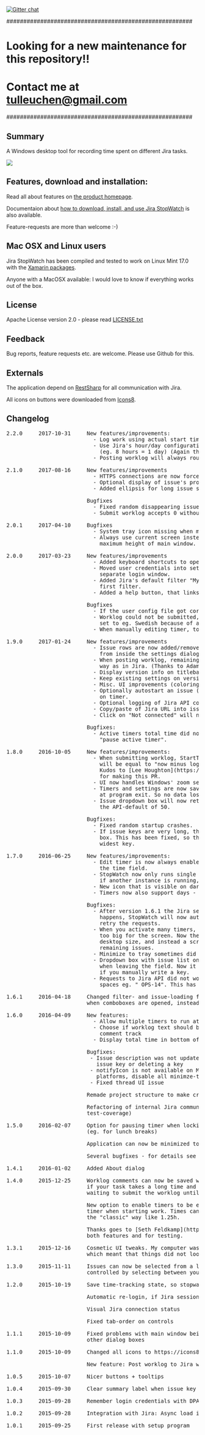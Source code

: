 [![Gitter chat](https://badges.gitter.im/jirastopwatch.png)](https://gitter.im/jirastopwatch "Gitter chat")

#######################################################
# Looking for a new maintenance for this repository!! #
# Contact me at tulleuchen@gmail.com
#######################################################

## Summary

A Windows desktop tool for recording time spent on different Jira tasks.

![](http://jirastopwatch.com/img/screen2.png)

## Features, download and installation:

Read all about features on [the product homepage](http://jirastopwatch.com).

Documentaion about [how to download, install, and use Jira StopWatch](http://jirastopwatch.com/doc/)
is also available.

Feature-requests are more than welcome :-)

## Mac OSX and Linux users

Jira StopWatch has been compiled and tested to work on Linux Mint 17.0 with the [Xamarin packages](http://www.mono-project.com/download/#download-lin).

Anyone with a MacOSX available: I would love to know if everything works out of the box.

## License

Apache License version 2.0 - please read [LICENSE.txt](LICENSE.txt)

## Feedback

Bug reports, feature requests etc. are welcome. Please use Github for this.

## Externals

The application depend on [RestSharp](https://github.com/restsharp/RestSharp) for all communication with Jira.

All icons on buttons were downloaded from [Icons8](https://icons8.com).

## Changelog

<pre>
2.2.0     2017-10-31     New features/improvements:
                           - Log work using actual start time (Thanks to Adam Conway)
                           - Use Jira's hour/day configuration when presenting time
                             (eg. 8 hours = 1 day) (Again thank you Adam Conway)
                           - Posting worklog will always round up recorded time to nearest minute.

2.1.0     2017-08-16     New features/improvements
                           - HTTPS connections are now forced to use TLS 1.1 or newer.
						   - Optional display of issue's project name.
						   - Added ellipsis for long issue summaries.

                         Bugfixes
						   - Fixed random disappearing issue summaries.
						   - Submit worklog accepts 0 without any unit as remaining time.
 
2.0.1     2017-04-10     Bugfixes
                           - System tray icon missing when minimizing to tray.
                           - Always use current screen instead of main screen for calculating
                             maximum height of main window.

2.0.0     2017-03-23     New features/improvements
                           - Added keyboard shortcuts to operate most important functions.
                           - Moved user credentials into settings window instead of
                             separate login window.
                           - Added Jira's default filter "My open issues" as hard-coded
                             first filter.
                           - Added a help button, that links to the new documentation homepage.

                         Bugfixes
                           - If the user config file got corrupt, StopWatch would not start.
                           - Worklog could not be submitted, if user's regional setting was
                             set to eg. Swedish because of a different date format.
                           - When manually editing timer, total time was not updated instantly.

1.9.0     2017-01-24     New features/improvements
                           - Issue rows are now added/removed directly from the UI instead of
                             from inside the settings dialog. (Thanks to Adam Conway for this)
                           - When posting worklog, remaining estimate can now be edited the same
                             way as in Jira. (Thanks to Adam Conway for this)
                           - Display version info on titlebar.
                           - Keep existing settings on version upgrade.
                           - Misc. UI improvements (coloring, repositioning UI items, etc.)
                           - Optionally autostart an issue (setting "In progress") when pressing play
                             on timer.
                           - Optional logging of Jira API communication for debugging purposes.
                           - Copy/paste of Jira URL into issue combobox now extracts the issue key.
                           - Click on "Not connected" will now display the connection problems in a dialog.

                         Bugfixes:
                           - Active timers total time did not get stored when using the setting
                             "pause active timer".

1.8.0     2016-10-05     New features/improvements:
                           - When submitting worklog, StartTime will also be set. The value
                             will be equal to "now minus logged work-time".
                             Kudos to [Lee Houghton](https://github.com/asztal)
                             for making this PR.
                           - UI now handles Windows' zoom settings much better.
                           - Timers and settings are now saved continously instead of only
                             at program exit. So no data loss if you get power-outs or PC crash.
                           - Issue dropdown box will now retrieve up to 200 issues, instead of
                             the API-default of 50.
							 
                         Bugfixes:
                           - Fixed random startup crashes.
                           - If issue keys are very long, they could be cropped in the dropdown
                             box. This has been fixed, so the key column width adapts to the
                             widest key.
                      
1.7.0     2016-06-25     New features/improvements:
                           - Edit timer is now always enabled - you edit by double-clicking
                             the time field. 
                           - StopWatch now only runs single instance - it detects at startup
                             if another instance is running, and brings it into focus.
                           - New icon that is visible on dark Windows 10 taskbar theme.
                           - Timers now also support days - eg. 2d 13h 34m

                         Bugfixes:
                           - After version 1.6.1 the Jira session might  timeout. If this
                             happens, StopWatch will now automatically re-authenticate and
                             retry the requests. 
                           - When you activate many timers, the StopWatch window might be
                             too big for the screen. Now the window will not be higher than
                             desktop size, and instead a scrollbar gives access to the
                             remaining issues. 
                           - Minimize to tray sometimes did not show the system tray icon.
                           - Dropdown box with issue list only updated the description below
                             when leaving the field. Now it happens on selection + on <enter>
                             if you manually write a key.
                           - Requests to Jira API did not work, if the issue key had leading
                             spaces eg. " OPS-14". This has been fixed.

1.6.1     2016-04-18     Changed filter- and issue-loading from Jira API, to only happen
                         when comboboxes are opened, instead of every 30 seconds as before.

1.6.0     2016-04-09     New features:
                           - Allow multiple timers to run at the same time
                           - Choose if worklog text should be posted on worklog track or
                             comment track
                           - Display total time in bottom of window

                         Bugfixes:
                          - Issue description was not updated when manually typing an
                            issue key or deleting a key
                          - notifyIcon is not available on Mono, so on non-Windows
                            platforms, disable all minimze-to-tray code
                          - Fixed thread UI issue

                         Remade project structure to make crossplatform building easier

                         Refactoring of internal Jira communication (including NUnit
                         test-coverage)

1.5.0     2016-02-07     Option for pausing timer when locking your PC 
                         (eg. for lunch breaks)

                         Application can now be minimized to the system tray

                         Several bugfixes - for details see the commit history

1.4.1     2016-01-02     Added About dialog

1.4.0     2015-12-25     Worklog comments can now be saved without posting to Jira immediately.  Useful
                         if your task takes a long time and you want to note down your progress while
						 waiting to submit the worklog until the end.

						 New option to enable timers to be editable. Useful if you forgot to start the
						 timer when starting work. Times can be entered both Jira style like 1h 15m and
						 the "classic" way like 1.25h.

						 Thanks goes to [Seth Feldkamp](https://github.com/sfeldkamp) for the ideas to
						 both features and for testing.

1.3.1     2015-12-16     Cosmetic UI tweaks. My computer was running with a default zoom-level of 125%,
                         which meant that things did not look correct on default zoom level.

1.3.0     2015-11-11     Issues can now be selected from a list of available issues  - this list is
                         controlled by selecting between your favourite JQL filters

1.2.0     2015-10-19     Save time-tracking state, so stopwatch continue to "run" after quitting program

                         Automatic re-login, if Jira session has expired

                         Visual Jira connection status

                         Fixed tab-order on controls

1.1.1     2015-10-09     Fixed problems with main window being "Always on top" and the applications
                         other dialog boxes

1.1.0     2015-10-09     Changed all icons to https://icons8.com

                         New feature: Post worklog to Jira with a comment

1.0.5     2015-10-07     Nicer buttons + tooltips

1.0.4     2015-09-30     Clear summary label when issue key is empty

1.0.3     2015-09-28     Remember login credentials with DPAPI

1.0.2     2015-09-28     Integration with Jira: Async load issue summary

1.0.1     2015-09-25     First release with setup program
</pre>
